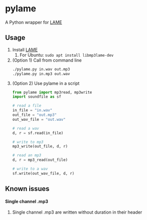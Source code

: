 # pylame
A Python wrapper for [LAME](https://lame.sourceforge.io/)

## Usage
1. Install [LAME](https://lame.sourceforge.io/)
    1. For Ubuntu: `sudo apt install libmp3lame-dev`
1. (Option 1) Call from command line
    ```bash
    ./pylame.py in.wav out.mp3
    ./pylame.py in.mp3 out.wav
    ```
2. (Option 2) Use pylame in a script
    ```python
    from pylame import mp3read, mp3write
    import soundfile as sf

    # read a file
    in_file = "in.wav"
    out_file = "out.mp3"
    out_wav_file = "out.wav"

    # read a wav
    d, r = sf.read(in_file)

    # write to mp3
    mp3_write(out_file, d, r)

    # read an mp3
    d, r = mp3_read(out_file)

    # write to a wav
    sf.write(out_wav_file, d, r)
    ```

## Known issues
#### Single channel .mp3
1. Single channel .mp3 are written without duration in their header
